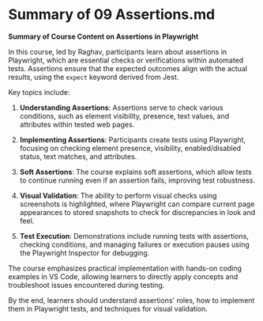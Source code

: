 # Summary of 09 Assertions.md

**Summary of Course Content on Assertions in Playwright**

In this course, led by Raghav, participants learn about assertions in Playwright, which are essential checks or verifications within automated tests. Assertions ensure that the expected outcomes align with the actual results, using the `expect` keyword derived from Jest.

Key topics include:

1. **Understanding Assertions**: Assertions serve to check various conditions, such as element visibility, presence, text values, and attributes within tested web pages.

2. **Implementing Assertions**: Participants create tests using Playwright, focusing on checking element presence, visibility, enabled/disabled status, text matches, and attributes. 

3. **Soft Assertions**: The course explains soft assertions, which allow tests to continue running even if an assertion fails, improving test robustness.

4. **Visual Validation**: The ability to perform visual checks using screenshots is highlighted, where Playwright can compare current page appearances to stored snapshots to check for discrepancies in look and feel.

5. **Test Execution**: Demonstrations include running tests with assertions, checking conditions, and managing failures or execution pauses using the Playwright Inspector for debugging.

The course emphasizes practical implementation with hands-on coding examples in VS Code, allowing learners to directly apply concepts and troubleshoot issues encountered during testing. 

By the end, learners should understand assertions' roles, how to implement them in Playwright tests, and techniques for visual validation.